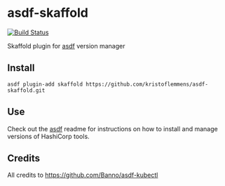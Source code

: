 # asdf-skaffold

[![Build Status](https://travis-ci.org/kristoflemmens/asdf-skaffold.svg?branch=master)](https://travis-ci.org/kristoflemmens/asdf-skaffold)

Skaffold plugin for [asdf](https://github.com/asdf-vm/asdf) version manager

## Install

```
asdf plugin-add skaffold https://github.com/kristoflemmens/asdf-skaffold.git
```

## Use

Check out the [asdf](https://github.com/asdf-vm/asdf) readme for instructions on how to install and manage versions of HashiCorp tools.

## Credits

All credits to https://github.com/Banno/asdf-kubectl
